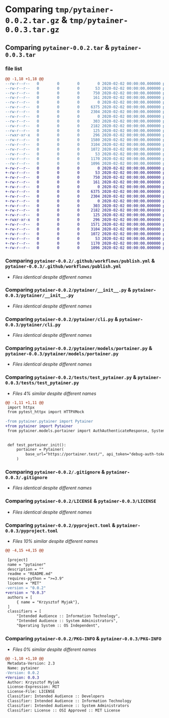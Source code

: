 # Comparing `tmp/pytainer-0.0.2.tar.gz` & `tmp/pytainer-0.0.3.tar.gz`

## Comparing `pytainer-0.0.2.tar` & `pytainer-0.0.3.tar`

### file list

```diff
@@ -1,18 +1,18 @@
--rw-r--r--   0        0        0        0 2020-02-02 00:00:00.000000 pytainer-0.0.2/__init__.py
--rw-r--r--   0        0        0       53 2020-02-02 00:00:00.000000 pytainer-0.0.2/requirements.txt
--rw-r--r--   0        0        0      750 2020-02-02 00:00:00.000000 pytainer-0.0.2/.github/workflows/publish.yml
--rw-r--r--   0        0        0      161 2020-02-02 00:00:00.000000 pytainer-0.0.2/.vscode/settings.json
--rw-r--r--   0        0        0        0 2020-02-02 00:00:00.000000 pytainer-0.0.2/pytainer/__about__.py
--rw-r--r--   0        0        0     6375 2020-02-02 00:00:00.000000 pytainer-0.0.2/pytainer/__init__.py
--rw-r--r--   0        0        0     2304 2020-02-02 00:00:00.000000 pytainer-0.0.2/pytainer/cli.py
--rw-r--r--   0        0        0        0 2020-02-02 00:00:00.000000 pytainer-0.0.2/pytainer/models/__init__.py
--rw-r--r--   0        0        0      303 2020-02-02 00:00:00.000000 pytainer-0.0.2/pytainer/models/gittypes.py
--rw-r--r--   0        0        0     2182 2020-02-02 00:00:00.000000 pytainer-0.0.2/pytainer/models/portainer.py
--rw-r--r--   0        0        0      125 2020-02-02 00:00:00.000000 pytainer-0.0.2/scripts/docker-compose.example.yml
--rwxr-xr-x   0        0        0      296 2020-02-02 00:00:00.000000 pytainer-0.0.2/scripts/run_portainer_ce.sh
--rw-r--r--   0        0        0     1580 2020-02-02 00:00:00.000000 pytainer-0.0.2/tests/test_pytainer.py
--rw-r--r--   0        0        0     3104 2020-02-02 00:00:00.000000 pytainer-0.0.2/.gitignore
--rw-r--r--   0        0        0     1072 2020-02-02 00:00:00.000000 pytainer-0.0.2/LICENSE
--rw-r--r--   0        0        0       53 2020-02-02 00:00:00.000000 pytainer-0.0.2/README.md
--rw-r--r--   0        0        0     1170 2020-02-02 00:00:00.000000 pytainer-0.0.2/pyproject.toml
--rw-r--r--   0        0        0     1096 2020-02-02 00:00:00.000000 pytainer-0.0.2/PKG-INFO
+-rw-r--r--   0        0        0        0 2020-02-02 00:00:00.000000 pytainer-0.0.3/__init__.py
+-rw-r--r--   0        0        0       53 2020-02-02 00:00:00.000000 pytainer-0.0.3/requirements.txt
+-rw-r--r--   0        0        0      750 2020-02-02 00:00:00.000000 pytainer-0.0.3/.github/workflows/publish.yml
+-rw-r--r--   0        0        0      161 2020-02-02 00:00:00.000000 pytainer-0.0.3/.vscode/settings.json
+-rw-r--r--   0        0        0        0 2020-02-02 00:00:00.000000 pytainer-0.0.3/pytainer/__about__.py
+-rw-r--r--   0        0        0     6375 2020-02-02 00:00:00.000000 pytainer-0.0.3/pytainer/__init__.py
+-rw-r--r--   0        0        0     2304 2020-02-02 00:00:00.000000 pytainer-0.0.3/pytainer/cli.py
+-rw-r--r--   0        0        0        0 2020-02-02 00:00:00.000000 pytainer-0.0.3/pytainer/models/__init__.py
+-rw-r--r--   0        0        0      303 2020-02-02 00:00:00.000000 pytainer-0.0.3/pytainer/models/gittypes.py
+-rw-r--r--   0        0        0     2182 2020-02-02 00:00:00.000000 pytainer-0.0.3/pytainer/models/portainer.py
+-rw-r--r--   0        0        0      125 2020-02-02 00:00:00.000000 pytainer-0.0.3/scripts/docker-compose.example.yml
+-rwxr-xr-x   0        0        0      296 2020-02-02 00:00:00.000000 pytainer-0.0.3/scripts/run_portainer_ce.sh
+-rw-r--r--   0        0        0     1571 2020-02-02 00:00:00.000000 pytainer-0.0.3/tests/test_pytainer.py
+-rw-r--r--   0        0        0     3104 2020-02-02 00:00:00.000000 pytainer-0.0.3/.gitignore
+-rw-r--r--   0        0        0     1072 2020-02-02 00:00:00.000000 pytainer-0.0.3/LICENSE
+-rw-r--r--   0        0        0       53 2020-02-02 00:00:00.000000 pytainer-0.0.3/README.md
+-rw-r--r--   0        0        0     1170 2020-02-02 00:00:00.000000 pytainer-0.0.3/pyproject.toml
+-rw-r--r--   0        0        0     1096 2020-02-02 00:00:00.000000 pytainer-0.0.3/PKG-INFO
```

### Comparing `pytainer-0.0.2/.github/workflows/publish.yml` & `pytainer-0.0.3/.github/workflows/publish.yml`

 * *Files identical despite different names*

### Comparing `pytainer-0.0.2/pytainer/__init__.py` & `pytainer-0.0.3/pytainer/__init__.py`

 * *Files identical despite different names*

### Comparing `pytainer-0.0.2/pytainer/cli.py` & `pytainer-0.0.3/pytainer/cli.py`

 * *Files identical despite different names*

### Comparing `pytainer-0.0.2/pytainer/models/portainer.py` & `pytainer-0.0.3/pytainer/models/portainer.py`

 * *Files identical despite different names*

### Comparing `pytainer-0.0.2/tests/test_pytainer.py` & `pytainer-0.0.3/tests/test_pytainer.py`

 * *Files 4% similar despite different names*

```diff
@@ -1,11 +1,11 @@
 import httpx
 from pytest_httpx import HTTPXMock
 
-from pytainer.pytainer import Pytainer
+from pytainer import Pytainer
 from pytainer.models.portainer import AuthAuthenticateResponse, SystemInfoResponse
 
 
 def test_portainer_init():
     portainer = Pytainer(
         base_url="https://portainer.test/", api_token="debug-auth-token"
     )
```

### Comparing `pytainer-0.0.2/.gitignore` & `pytainer-0.0.3/.gitignore`

 * *Files identical despite different names*

### Comparing `pytainer-0.0.2/LICENSE` & `pytainer-0.0.3/LICENSE`

 * *Files identical despite different names*

### Comparing `pytainer-0.0.2/pyproject.toml` & `pytainer-0.0.3/pyproject.toml`

 * *Files 10% similar despite different names*

```diff
@@ -4,15 +4,15 @@
 
 [project]
 name = "pytainer"
 description = ""
 readme = "README.md"
 requires-python = ">=3.9"
 license = "MIT"
-version = "0.0.2"
+version = "0.0.3"
 authors = [
     { name = "Krzysztof Myjak"},
 ]
 classifiers = [
     "Intended Audience :: Information Technology",
     "Intended Audience :: System Administrators",
     "Operating System :: OS Independent",
```

### Comparing `pytainer-0.0.2/PKG-INFO` & `pytainer-0.0.3/PKG-INFO`

 * *Files 0% similar despite different names*

```diff
@@ -1,10 +1,10 @@
 Metadata-Version: 2.3
 Name: pytainer
-Version: 0.0.2
+Version: 0.0.3
 Author: Krzysztof Myjak
 License-Expression: MIT
 License-File: LICENSE
 Classifier: Intended Audience :: Developers
 Classifier: Intended Audience :: Information Technology
 Classifier: Intended Audience :: System Administrators
 Classifier: License :: OSI Approved :: MIT License
```

